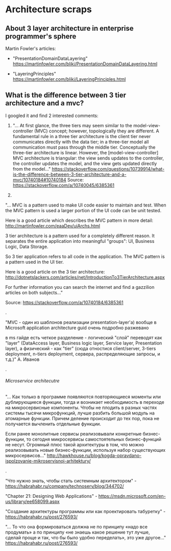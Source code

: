 # Architecture scraps


## About 3 layer architecture in enterprise programmer's sphere

Martin Fowler's articles:
* "PresentationDomainDataLayering"
https://martinfowler.com/bliki/PresentationDomainDataLayering.html

* "LayeringPrinciples"
https://martinfowler.com/bliki/LayeringPrinciples.html


## What is the difference between 3 tier architecture and a mvc?

I googled it and find 2 interested comments:
1) "... At first glance, the three tiers may seem similar to the model-view-controller (MVC) concept; however, topologically they are different. A fundamental rule in a three tier architecture is the client tier never communicates directly with the data tier; in a three-tier model all communication must pass through the middle tier. Conceptually the three-tier architecture is linear. However, the [model-view-controller] MVC architecture is triangular: the view sends updates to the controller, the controller updates the model, and the view gets updated directly from the model..."
https://stackoverflow.com/questions/10739914/what-is-the-difference-between-3-tier-architecture-and-a-mvc/10740184#10740184
Source: https://stackoverflow.com/a/10740045/6385361

2)
"... MVC is a pattern used to make UI code easier to maintain and test. When the MVC pattern is used a larger portion of the UI code can be unit tested.

Here is a good article which describes the MVC pattern in more detail: http://martinfowler.com/eaaDev/uiArchs.html

3 tier architecture is a pattern used for a completely different reason. It separates the entire application into meaningful "groups": UI, Business Logic, Data Storage.

So 3 tier application refers to all code in the application. The MVC pattern is a pattern used in the UI tier.

Here is a good article on the 3 tier architecture: http://dotnetslackers.com/articles/net/IntroductionTo3TierArchitecture.aspx

For further information you can search the internet and find a gazzilion articles on both subjects..."

Source: https://stackoverflow.com/a/10740184/6385361

.

"MVC - один из шаблонов реализации presentation-layer'а)
вообще в Microsoft application architecture guid очень подробно разжевано

в ms гайде есть четкое разделение - логический "слой" переводят как "layer" (DataAccess layer, Business logic layer, Service layer, Presentation layer), а физический - как "tier" (сюда отностися client/server, 3-tiers deployment, n-tiers deployment, сервера, распределяющие запросы, и т.д.)"
А. Иванов

.
###### Microservice architecutre

"... Как только в программе появляются повторяющиеся моменты или дублирующиеся функции, тогда и возникает необходимость в переходе на микросервисные компоненты. Чтобы не плодить в разных частях системы тысячи микрофункций, лучше разбить большой модуль на атомарные функции. Причем деление происходит до тех пор, пока не получается вычленить отдельные функции.

Если ранее монолитные сервисы реализовывали конкретные бизнес-функции, то сегодня микросервисы самостоятельных бизнес-функций не несут. Огромный плюс такой архитектуры в том, что можно реализовывать новые бизнес-функции, используя набор существующих микросервисов..."
http://hawkhouse.ru/blog/kogda-opravdano-ispolzovanie-mikroservisnoj-arhitektury/

.



"Что нужно знать, чтобы стать системным архитектором" - https://habrahabr.ru/company/technoserv/blog/344702/

"Chapter 21: Designing Web Applications" - https://msdn.microsoft.com/en-us/library/ee658099.aspx

"Создание архитектуры программы или как проектировать табуретку" - https://habrahabr.ru/post/276593/

"... То что она формироваться должна не по принципу «надо все продумать» а по принципу «не знаешь какое решение тут лучше, сделай проще и так, что бы было удобно переделать», это уже другое..."
https://habrahabr.ru/post/276593/

